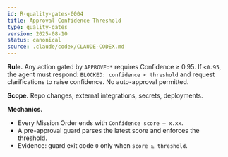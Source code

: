```yaml
---
id: R-quality-gates-0004
title: Approval Confidence Threshold
type: quality-gates
version: 2025-08-10
status: canonical
source: .claude/codex/CLAUDE-CODEX.md
---
```


**Rule.** Any action gated by `APPROVE:*` requires Confidence ≥ 0.95. If `<0.95`, the agent must respond:
`BLOCKED: confidence < threshold` and request clarifications to raise confidence. No auto-approval permitted.

**Scope.** Repo changes, external integrations, secrets, deployments.

**Mechanics.**

- Every Mission Order ends with `Confidence score — x.xx`.
- A pre-approval guard parses the latest score and enforces the threshold.
- Evidence: guard exit code `0` only when `score ≥ threshold`.
